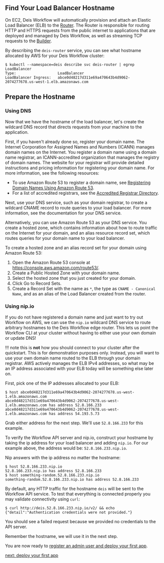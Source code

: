 ## Find Your Load Balancer Hostname

On EC2, Deis Workflow will automatically provision and attach an Elastic Load Balancer (ELB) to the
[Router][]. The Router is responsible for routing HTTP and HTTPS requests from the public internet
to applications that are deployed and managed by Deis Workflow, as well as streaming TCP requests
to the [Builder][].

By describing the `deis-router` service, you can see what hostname allocated by AWS for your Deis
Workflow cluster:

```
$ kubectl --namespace=deis describe svc deis-router | egrep LoadBalancer
Type:                   LoadBalancer
LoadBalancer Ingress:   abce0d48217d311e69a470643b4d9062-2074277678.us-west-1.elb.amazonaws.com
```

## Prepare the Hostname

### Using DNS

Now that we have the hostname of the load balancer, let's create the wildcard DNS record that
directs requests from your machine to the application.

First, if you haven't already done so, register your domain name. The Internet Corporation for
Assigned Names and Numbers (ICANN) manages domain names on the Internet. You register a domain name
using a domain name registrar, an ICANN-accredited organization that manages the registry of domain
names. The website for your registrar will provide detailed instructions and pricing information
for registering your domain name. For more information, see the following resources:

 - To use Amazon Route 53 to register a domain name, see [Registering Domain Names Using Amazon Route 53](http://docs.aws.amazon.com/Route53/latest/DeveloperGuide/registrar.html).
 - For a list of accredited registrars, see the [Accredited Registrar Directory](http://www.internic.net/regist.html).

Next, use your DNS service, such as your domain registrar, to create a wildcard CNAME record to
route queries to your load balancer. For more information, see the documentation for your DNS
service.

Alternatively, you can use Amazon Route 53 as your DNS service. You create a hosted zone, which
contains information about how to route traffic on the Internet for your domain, and an alias
resource record set, which routes queries for your domain name to your load balancer.

To create a hosted zone and an alias record set for your domain using Amazon Route 53:

 1. Open the Amazon Route 53 console at https://console.aws.amazon.com/route53/.
 2. Create a Public Hosted Zone with your domain name.
 3. Select the hosted zone that you just created for your domain.
 4. Click Go to Record Sets.
 5. Create a Record Set with the name as `*`, the type as `CNAME - Canonical Name`, and as an alias
    of the Load Balancer created from the router.

### Using nip.io

If you do not have registered a domain name and just want to try out Workflow on AWS, we can use
the `nip.io` wildcard DNS service to route arbitrary hostnames to the Deis Workflow edge router.
This lets us point the Workflow CLI at your cluster without having to either use your own domain or
update DNS!

!!! note
	this is **not** how you should connect to your cluster after the quickstart. This is
	for demonstration purposes only. Instead, you will want to use your own domain name routed to
	the ELB through your domain registrar. AWS actively manages the ELB IPv4 addresses, so what may
	be an IP address associated with your ELB today will be something else later on.

First, pick one of the IP addresses allocated to your ELB:

```
$ host abce0d48217d311e69a470643b4d9062-2074277678.us-west-1.elb.amazonaws.com
abce0d48217d311e69a470643b4d9062-2074277678.us-west-1.elb.amazonaws.com has address 52.8.166.233
abce0d48217d311e69a470643b4d9062-2074277678.us-west-1.elb.amazonaws.com has address 54.193.5.73
```

Grab either address for the next step. We'll use `52.8.166.233` for this example.

To verify the Workflow API server and nip.io, construct your hostname by taking
the ip address for your load balancer and adding `nip.io`. For our example
above, the address would be: `52.8.166.233.nip.io`.

Nip answers with the ip address no matter the hostname:

```
$ host 52.8.166.233.nip.io
52.8.166.233.nip.io has address 52.8.166.233
$ host something-random.52.8.166.233.nip.io
something-random.52.8.166.233.nip.io has address 52.8.166.233
```

By default, any HTTP traffic for the hostname `deis` will be sent to the Workflow API service. To
test that everything is connected properly you may validate connectivity using `curl`:

```
$ curl http://deis.52.8.166.233.nip.io/v2/ && echo
{"detail":"Authentication credentials were not provided."}
```

You should see a failed request because we provided no credentials to the API server.

Remember the hostname, we will use it in the next step.

You are now ready to [register an admin user and deploy your first app](../../deploy-an-app.md).

[next: deploy your first app](../../deploy-an-app.md)


[builder]: ../../../understanding-workflow/components.md#builder-builder-slugbuilder-and-dockerbuilder
[router]: ../../../understanding-workflow/components.md#router
